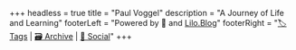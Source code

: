 +++
headless = true
title = "Paul Voggel"
description = "A Journey of Life and Learning"
footerLeft = "Powered by 💛 and [Lilo.Blog](https://www.lilo.blog)"
footerRight = "[🏷️ Tags](/tags/) | [🗃️ Archive](/posts/) | [📣 Social](https://www.lilo.blog)"
+++
